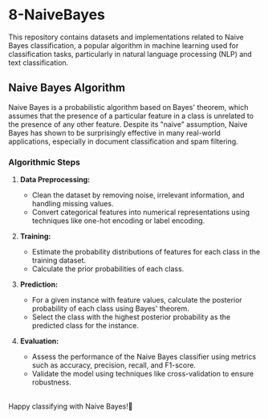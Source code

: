 # 8-NaiveBayes

This repository contains datasets and implementations related to Naive Bayes classification, a popular algorithm in machine learning used for classification tasks, particularly in natural language processing (NLP) and text classification.

## Naive Bayes Algorithm

Naive Bayes is a probabilistic algorithm based on Bayes' theorem, which assumes that the presence of a particular feature in a class is unrelated to the presence of any other feature. Despite its "naive" assumption, Naive Bayes has shown to be surprisingly effective in many real-world applications, especially in document classification and spam filtering.

### Algorithmic Steps

1. **Data Preprocessing:** 
   - Clean the dataset by removing noise, irrelevant information, and handling missing values.
   - Convert categorical features into numerical representations using techniques like one-hot encoding or label encoding.

2. **Training:**
   - Estimate the probability distributions of features for each class in the training dataset.
   - Calculate the prior probabilities of each class.

3. **Prediction:**
   - For a given instance with feature values, calculate the posterior probability of each class using Bayes' theorem.
   - Select the class with the highest posterior probability as the predicted class for the instance.

4. **Evaluation:**
   - Assess the performance of the Naive Bayes classifier using metrics such as accuracy, precision, recall, and F1-score.
   - Validate the model using techniques like cross-validation to ensure robustness.


<br>
Happy classifying with Naive Bayes!🚀
